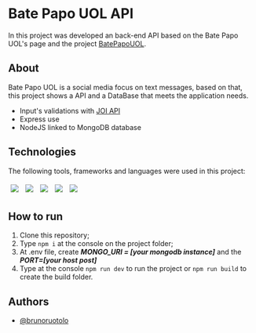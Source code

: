 # Bate Papo UOL API
In this project was developed an back-end API based on the Bate Papo UOL's page and the project [BatePapoUOL](https://github.com/bruno-ruotolo/BatePapoUol).

## About

Bate Papo UOL is a social media focus on text messages, based on that, this project shows a API and a DataBase that meets the application needs.

- Input's validations with [JOI API](https://github.com/sideway/joi)
- Express use
- NodeJS linked to MongoDB database

## Technologies
The following tools, frameworks and languages were used in this project:<br>

<div>
  <img style='margin: 5px;' src="https://img.shields.io/badge/JavaScript-323330?style=for-the-badge&logo=javascript&logoColor=F7DF1E"/>
  <img style='margin: 5px;' src="https://img.shields.io/badge/Express.js-000000?style=for-the-badge&logo=express&logoColor=white"/>
  <img style='margin: 5px;' src="https://img.shields.io/badge/Node.js-339933?style=for-the-badge&logo=nodedotjs&logoColor=white"/>
  <img style='margin: 5px;' src="https://img.shields.io/badge/MongoDB-4EA94B?style=for-the-badge&logo=mongodb&logoColor=white"/>
  <img style='margin: 5px;' src="https://img.shields.io/badge/joi-%23323330.svg?style=for-the-badge&color=990000"/>
</div>

## How to run

1. Clone this repository;
2. Type `npm i` at the console on the project folder;
3. At .env file, create ***MONGO_URI = [your mongodb instance]*** and the ***PORT=[your host post]***
4. Type at the console `npm run dev` to run the project or `npm run build` to create the build folder.

## Authors

- [@brunoruotolo](https://github.com/bruno-ruotolo)


